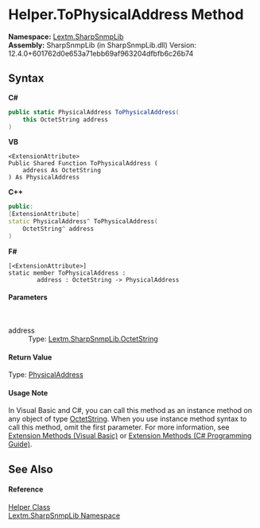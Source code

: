 # Helper.ToPhysicalAddress Method 
 

**Namespace:**&nbsp;<a href="N_Lextm_SharpSnmpLib">Lextm.SharpSnmpLib</a><br />**Assembly:**&nbsp;SharpSnmpLib (in SharpSnmpLib.dll) Version: 12.4.0+601762d0e653a71ebb69af963204dfbfb6c26b74

## Syntax

**C#**<br />
``` C#
public static PhysicalAddress ToPhysicalAddress(
	this OctetString address
)
```

**VB**<br />
``` VB
<ExtensionAttribute>
Public Shared Function ToPhysicalAddress ( 
	address As OctetString
) As PhysicalAddress
```

**C++**<br />
``` C++
public:
[ExtensionAttribute]
static PhysicalAddress^ ToPhysicalAddress(
	OctetString^ address
)
```

**F#**<br />
``` F#
[<ExtensionAttribute>]
static member ToPhysicalAddress : 
        address : OctetString -> PhysicalAddress 

```


#### Parameters
&nbsp;<dl><dt>address</dt><dd>Type: <a href="T_Lextm_SharpSnmpLib_OctetString">Lextm.SharpSnmpLib.OctetString</a><br /></dd></dl>

#### Return Value
Type: <a href="https://docs.microsoft.com/dotnet/api/system.net.networkinformation.physicaladdress" target="_blank" rel="noopener noreferrer">PhysicalAddress</a>

#### Usage Note
In Visual Basic and C#, you can call this method as an instance method on any object of type <a href="T_Lextm_SharpSnmpLib_OctetString">OctetString</a>. When you use instance method syntax to call this method, omit the first parameter. For more information, see <a href="https://docs.microsoft.com/dotnet/visual-basic/programming-guide/language-features/procedures/extension-methods" target="_blank" rel="noopener noreferrer">Extension Methods (Visual Basic)</a> or <a href="https://docs.microsoft.com/dotnet/csharp/programming-guide/classes-and-structs/extension-methods" target="_blank" rel="noopener noreferrer">Extension Methods (C# Programming Guide)</a>.

## See Also


#### Reference
<a href="T_Lextm_SharpSnmpLib_Helper">Helper Class</a><br /><a href="N_Lextm_SharpSnmpLib">Lextm.SharpSnmpLib Namespace</a><br />